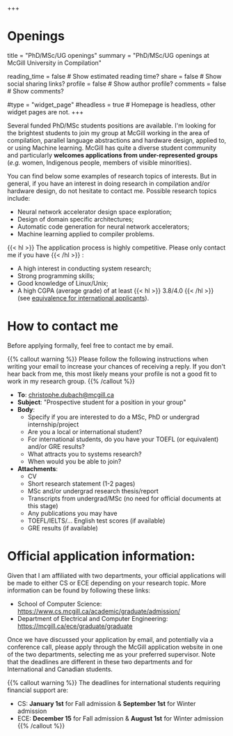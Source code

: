 +++
# Openings
title = "PhD/MSc/UG openings"
summary = "PhD/MSc/UG openings at McGill University in Compilation"

reading_time = false  # Show estimated reading time?
share = false  # Show social sharing links?
profile = false  # Show author profile?
comments = false  # Show comments?

#type = "widget_page"
#headless = true  # Homepage is headless, other widget pages are not.
+++

Several funded PhD/MSc students positions are available.
I'm looking for the brightest students to join my group at McGill working in the area of compilation, parallel language abstractions and hardware design, applied to, or using Machine learning.
McGill has quite a diverse student community and particularly **welcomes applications from under-represented groups** (_e.g._ women, Indigenous people, members of visible minorities).

You can find below some examples of research topics of interests.
But in general, if you have an interest in doing research in compilation and/or hardware design, do not hesitate to contact me. Possible research topics include:

* Neural network accelerator design space exploration;
* Design of domain specific architectures;
* Automatic code generation for neural network accelerators;
* Machine learning applied to compiler problems.


{{< hl >}} The application process is highly competitive.
Please only contact me if you have {{< /hl >}} :
* A high interest in conducting system research;
* Strong programming skills;
* Good knowledge of Linux/Unix;
* A high CGPA (average grade) of at least {{< hl >}} 3.8/4.0 {{< /hl >}} (see [equivalence for international applicants](https://www.mcgill.ca/gradapplicants/international/equivalency)).



# How to contact me

Before applying formally, feel free to contact me by email.

{{% callout warning %}}
Please follow the following instructions when writing your email to increase your chances of receiving a reply. If you don't hear back from me, this most likely means your profile is not a good fit to work in my research group.
{{% /callout %}}

* **To**: christophe.dubach@mcgill.ca
* **Subject**: "Prospective student for a position in your group"
* **Body**:
  * Specify if you are interested to do a MSc, PhD or undergrad internship/project
  * Are you a local or international student?
  * For international students, do you have your TOEFL (or equivalent) and/or GRE results?
  * What attracts you to systems research?
  * When would you be able to join?
* **Attachments**:
  * CV
  * Short research statement (1-2 pages)
  * MSc and/or undergrad research thesis/report
  * Transcripts from undergrad/MSc (no need for official documents at this stage)
  * Any publications you may have 
  * TOEFL/IELTS/... English test scores (if available)
  * GRE results (if available)


# Official application information:

Given that I am affiliated with two departments, your official applications will be made to either CS or ECE depending on your research topic.
More information can be found by following these links:

* School of Computer Science: https://www.cs.mcgill.ca/academic/graduate/admission/
* Department of Electrical and Computer Engineering: https://mcgill.ca/ece/graduate/graduate

Once we have discussed your application by email, and potentially via a conference call, please apply through the McGill application website in one of the two departments, selecting me as your preferred supervisor.
Note that the deadlines are different in these two departments and for International and Canadian students.

{{% callout warning %}}
The deadlines for international students requiring financial support are:

* CS: **January 1st** for Fall admission & **September 1st** for Winter admission
* ECE: **December 15** for Fall admission & **August 1st** for Winter admission
{{% /callout %}}